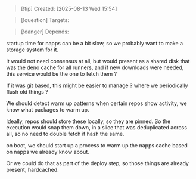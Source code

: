 
>[!tip] Created: [2025-08-13 Wed 15:54]

>[!question] Targets: 

>[!danger] Depends: 

startup time for napps can be a bit slow, so we probably want to make a storage system for it.

It would not need consensus at all, but would present as a shared disk that was the deno cache for all runners, and if new downloads were needed, this service would be the one to fetch them ?

If it was git based, this might be easier to manage ? where we periodically flush old things ?

We should detect warm up patterns when certain repos show activity, we know what packages to warm up.

Ideally, repos should store these locally, so they are pinned.  So the execution would snap them down, in a slice that was deduplicated across all, so no need to double fetch if hash the same.

on boot, we should start up a process to warm up the napps cache based on napps we already know about.  

Or we could do that as part of the deploy step, so those things are already present, hardcached.